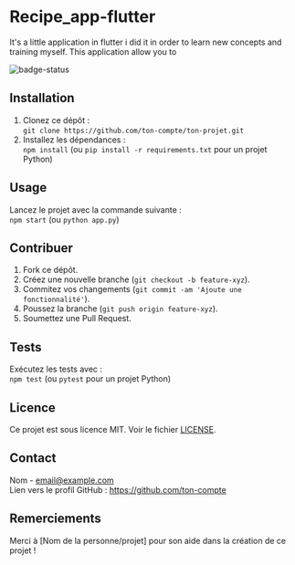 # Recipe_app-flutter

It's a little application in flutter i did it in order to learn new concepts and training myself. This application allow you to

![badge-status](https://img.shields.io/badge/status-active-brightgreen)

## Installation

1. Clonez ce dépôt :  
   `git clone https://github.com/ton-compte/ton-projet.git`
2. Installez les dépendances :  
   `npm install`  (ou `pip install -r requirements.txt` pour un projet Python)

## Usage

Lancez le projet avec la commande suivante :  
`npm start`  (ou `python app.py`)

## Contribuer

1. Fork ce dépôt.
2. Créez une nouvelle branche (`git checkout -b feature-xyz`).
3. Commitez vos changements (`git commit -am 'Ajoute une fonctionnalité'`).
4. Poussez la branche (`git push origin feature-xyz`).
5. Soumettez une Pull Request.

## Tests

Exécutez les tests avec :  
`npm test`  (ou `pytest` pour un projet Python)

## Licence

Ce projet est sous licence MIT. Voir le fichier [LICENSE](LICENSE).

## Contact

Nom - email@example.com  
Lien vers le profil GitHub : https://github.com/ton-compte

## Remerciements

Merci à [Nom de la personne/projet] pour son aide dans la création de ce projet !
